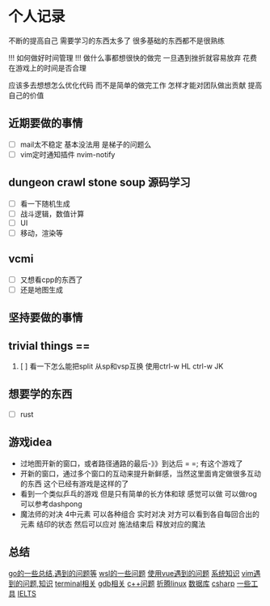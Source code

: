 # 个人记录
不断的提高自己
需要学习的东西太多了 
很多基础的东西都不是很熟练

!!! 如何做好时间管理 !!!
做什么事都想很快的做完 一旦遇到挫折就容易放弃
花费在游戏上的时间是否合理

应该多去想想怎么优化代码 而不是简单的做完工作
怎样才能对团队做出贡献 提高自己的价值

## 近期要做的事情
- [ ] mail太不稳定 基本没法用 是梯子的问题么
- [ ] vim定时通知插件 nvim-notify

## dungeon crawl stone soup 源码学习
* [ ] 看一下随机生成
* [ ] 战斗逻辑，数值计算
* [ ] UI
* [ ] 移动，渲染等

## vcmi
* [ ] 又想看cpp的东西了
* [ ] 还是地图生成

## 坚持要做的事情

## trivial things ==
1. [ ] 看一下怎么能把split 从sp和vsp互换 使用ctrl-w HL ctrl-w JK

## 想要学的东西
* [ ] rust

## 游戏idea
* 过地图开新的窗口，或者路径通路的最后-》》到达后 = =; 有这个游戏了 
* 开新的窗口，通过多个窗口的互动来提升新鲜感，当然这里面肯定做很多互动的东西 这个已经有游戏是这样的了
* 看到一个类似乒乓的游戏 但是只有简单的长方体和球 感觉可以做 可以做rog 可以参考dashpong
* 魔法师的对决 4中元素 可以各种组合 实时对决 对方可以看到各自每回合出的元素 结印的状态 然后可以应对 施法结束后 释放对应的魔法 

## 总结
[go的一些总结,遇到的问题等](./personal/go)
[wsl的一些问题](./personal/wsl)
[使用vue遇到的问题](./personal/vue)
[系统知识](./personal/system)
[vim遇到的问题,知识](./personal/vim)
[terminal相关](./personal/terminal)
[gdb相关](./personal/gdb)
[c++问题](./personal/cpp)
[折腾linux](./personal/linux)
[数据库](./personal/DB)
[csharp](./personal/csharp)
[一些工具](./personal/tool)
[IELTS](./personal/IELTS) 

